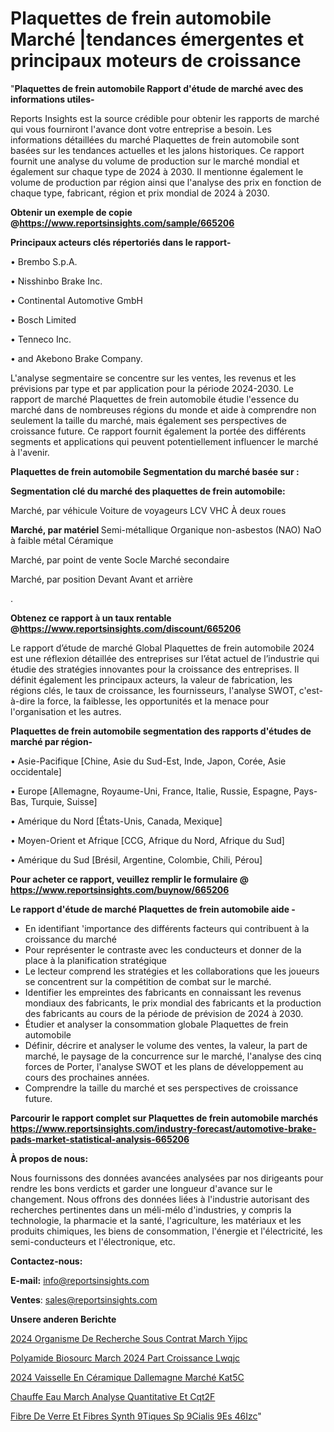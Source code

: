 # Plaquettes de frein automobile Marché |tendances émergentes et principaux moteurs de croissance

"<strong>Plaquettes de frein automobile Rapport d'étude de marché avec des informations utiles-</strong>

Reports Insights est la source crédible pour obtenir les rapports de marché qui vous fourniront l'avance dont votre entreprise a besoin. Les informations détaillées du marché Plaquettes de frein automobile sont basées sur les tendances actuelles et les jalons historiques. Ce rapport fournit une analyse du volume de production sur le marché mondial et également sur chaque type de 2024 à 2030. Il mentionne également le volume de production par région ainsi que l'analyse des prix en fonction de chaque type, fabricant, région et prix mondial de 2024 à 2030.

<strong><b>Obtenir un exemple de copie @</b></strong><a href=https://www.reportsinsights.com/sample/665206><strong><b>https://www.reportsinsights.com/sample/665206</b></strong></a>

<b>Principaux acteurs clés répertoriés dans le rapport-</b>

<b> </b>• Brembo S.p.A.

• Nisshinbo Brake Inc.

• Continental Automotive GmbH

• Bosch Limited

• Tenneco Inc.

• and Akebono Brake Company.

L'analyse segmentaire se concentre sur les ventes, les revenus et les prévisions par type et par application pour la période 2024-2030. Le rapport de marché Plaquettes de frein automobile étudie l'essence du marché dans de nombreuses régions du monde et aide à comprendre non seulement la taille du marché, mais également ses perspectives de croissance future. Ce rapport fournit également la portée des différents segments et applications qui peuvent potentiellement influencer le marché à l'avenir.

<strong>Plaquettes de frein automobile Segmentation du marché basée sur :</strong>

<strong> Segmentation clé du marché des plaquettes de frein automobile: </strong>

Marché, par véhicule
Voiture de voyageurs
LCV
VHC
À deux roues

<strong> Marché, par matériel </strong>
Semi-métallique
Organique non-asbestos (NAO)
NaO à faible métal
Céramique

Marché, par point de vente
Socle
Marché secondaire

Marché, par position
Devant
Avant et arrière

.

<strong><b>Obtenez ce rapport à un taux rentable @</b></strong><a href=https://www.reportsinsights.com/discount/665206><strong><b>https://www.reportsinsights.com/discount/665206</b></strong></a>

Le rapport d’étude de marché Global Plaquettes de frein automobile 2024 est une réflexion détaillée des entreprises sur l’état actuel de l’industrie qui étudie des stratégies innovantes pour la croissance des entreprises. Il définit également les principaux acteurs, la valeur de fabrication, les régions clés, le taux de croissance, les fournisseurs, l'analyse SWOT, c'est-à-dire la force, la faiblesse, les opportunités et la menace pour l'organisation et les autres.

<strong>Plaquettes de frein automobile segmentation des rapports d'études de marché par région-</strong>

• Asie-Pacifique [Chine, Asie du Sud-Est, Inde, Japon, Corée, Asie occidentale]

• Europe [Allemagne, Royaume-Uni, France, Italie, Russie, Espagne, Pays-Bas, Turquie, Suisse]

• Amérique du Nord [États-Unis, Canada, Mexique]

• Moyen-Orient et Afrique [CCG, Afrique du Nord, Afrique du Sud]

• Amérique du Sud [Brésil, Argentine, Colombie, Chili, Pérou]

<strong>Pour acheter ce rapport, veuillez remplir le formulaire @   <a href=https://www.reportsinsights.com/buynow/665206>https://www.reportsinsights.com/buynow/665206</a></strong>

<strong>Le rapport d'étude de marché Plaquettes de frein automobile aide -</strong>
<ul>
  <li>En identifiant 'importance des différents facteurs qui contribuent à la croissance du marché</li>
  <li>Pour représenter le contraste avec les conducteurs et donner de la place à la planification stratégique</li>
  <li>Le lecteur comprend les stratégies et les collaborations que les joueurs se concentrent sur la compétition de combat sur le marché.</li>
  <li>Identifier les empreintes des fabricants en connaissant les revenus mondiaux des fabricants, le prix mondial des fabricants et la production des fabricants au cours de la période de prévision de 2024 à 2030.</li>
  <li>Étudier et analyser la consommation globale Plaquettes de frein automobile</li>
  <li>Définir, décrire et analyser le volume des ventes, la valeur, la part de marché, le paysage de la concurrence sur le marché, l'analyse des cinq forces de Porter, l'analyse SWOT et les plans de développement au cours des prochaines années.</li>
  <li>Comprendre la taille du marché et ses perspectives de croissance future.</li>
</ul>

<strong>Parcourir le rapport complet sur Plaquettes de frein automobile marchés <a href=https://www.reportsinsights.com/industry-forecast/automotive-brake-pads-market-statistical-analysis-665206>https://www.reportsinsights.com/industry-forecast/automotive-brake-pads-market-statistical-analysis-665206</a></strong>

<strong>À propos de nous:</strong>

Nous fournissons des données avancées analysées par nos dirigeants pour rendre les bons verdicts et garder une longueur d'avance sur le changement. Nous offrons des données liées à l'industrie autorisant des recherches pertinentes dans un méli-mélo d'industries, y compris la technologie, la pharmacie et la santé, l'agriculture, les matériaux et les produits chimiques, les biens de consommation, l'énergie et l'électricité, les semi-conducteurs et l'électronique, etc.

<strong>Contactez-nous:</strong>

<strong>E-mail:</strong> <a href=mailto:info@reportsinsights.com>info@reportsinsights.com</a>

<strong>Ventes</strong>: <a href=mailto:sales@reportsinsights.com>sales@reportsinsights.com</a>

<strong>Unsere anderen Berichte</strong>

<a href=https://www.linkedin.com/pulse/2024-organisme-de-recherche-sous-contrat-march%C3%A9-yijpc/>2024 Organisme De Recherche Sous Contrat March Yijpc</a>

<a href=https://www.linkedin.com/pulse/polyamide-biosourc%C3%A9-march%C3%A9-2024-part-croissance-lwqjc/>Polyamide Biosourc March 2024 Part Croissance Lwqjc</a>

<a href=https://www.linkedin.com/pulse/2024-vaisselle-en-céramique-dallemagne-marché-kat5c/>2024 Vaisselle En Céramique Dallemagne Marché Kat5C</a>

<a href=https://www.linkedin.com/pulse/chauffe-eau-march%C3%A9-analyse-quantitative-et-cqt2f/>Chauffe Eau March Analyse Quantitative Et Cqt2F</a>

<a href=https://www.linkedin.com/pulse/fibre-de-verre-et-fibres-synth%C3%A9tiques-sp%C3%A9cialis%C3%A9es-46izc/>Fibre De Verre Et Fibres Synth 9Tiques Sp 9Cialis 9Es 46Izc</a>"
